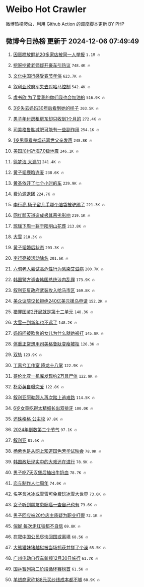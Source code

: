 # Weibo Hot Crawler 



微博热榜爬虫，利用 Github Action 的调度脚本更新 BY PHP 


## 微博今日热榜 更新于 2024-12-06 07:49:49 
1. [因蛋糕放鲜花20多家店被同一人举报](https://s.weibo.com/weibo?q=%23%E5%9B%A0%E8%9B%8B%E7%B3%95%E6%94%BE%E9%B2%9C%E8%8A%B120%E5%A4%9A%E5%AE%B6%E5%BA%97%E8%A2%AB%E5%90%8C%E4%B8%80%E4%BA%BA%E4%B8%BE%E6%8A%A5%23&t=31&band_rank=1&Refer=top) `1.1M 🔥` 

1. [挖呀挖黄老师疑开豪车引热议](https://s.weibo.com/weibo?q=%23%E6%8C%96%E5%91%80%E6%8C%96%E9%BB%84%E8%80%81%E5%B8%88%E7%96%91%E5%BC%80%E8%B1%AA%E8%BD%A6%E5%BC%95%E7%83%AD%E8%AE%AE%23&t=31&band_rank=2&Refer=top) `748.4K 🔥` 

1. [文化中国行感受春节年俗](https://s.weibo.com/weibo?q=%23%E6%96%87%E5%8C%96%E4%B8%AD%E5%9B%BD%E8%A1%8C%E6%84%9F%E5%8F%97%E6%98%A5%E8%8A%82%E5%B9%B4%E4%BF%97%23&t=31&band_rank=3&Refer=top) `623.7K 🔥` 

1. [叙利亚政府军失去对哈马控制](https://s.weibo.com/weibo?q=%23%E5%8F%99%E5%88%A9%E4%BA%9A%E6%94%BF%E5%BA%9C%E5%86%9B%E5%A4%B1%E5%8E%BB%E5%AF%B9%E5%93%88%E9%A9%AC%E6%8E%A7%E5%88%B6%23&t=31&band_rank=4&Refer=top) `542.4K 🔥` 

1. [虞书欣 为了爱我的你们我也会加油的](https://s.weibo.com/weibo?q=%E8%99%9E%E4%B9%A6%E6%AC%A3%20%E4%B8%BA%E4%BA%86%E7%88%B1%E6%88%91%E7%9A%84%E4%BD%A0%E4%BB%AC%E6%88%91%E4%B9%9F%E4%BC%9A%E5%8A%A0%E6%B2%B9%E7%9A%84&t=31&band_rank=5&Refer=top) `516.9K 🔥` 

1. [3岁失去妈妈30年后看到她的样子](https://s.weibo.com/weibo?q=%233%E5%B2%81%E5%A4%B1%E5%8E%BB%E5%A6%88%E5%A6%8830%E5%B9%B4%E5%90%8E%E7%9C%8B%E5%88%B0%E5%A5%B9%E7%9A%84%E6%A0%B7%E5%AD%90%23&t=31&band_rank=6&Refer=top) `303.5K 🔥` 

1. [男子年付房租房东却只收到1个月的](https://s.weibo.com/weibo?q=%23%E7%94%B7%E5%AD%90%E5%B9%B4%E4%BB%98%E6%88%BF%E7%A7%9F%E6%88%BF%E4%B8%9C%E5%8D%B4%E5%8F%AA%E6%94%B6%E5%88%B01%E4%B8%AA%E6%9C%88%E7%9A%84%23&t=31&band_rank=7&Refer=top) `272.4K 🔥` 

1. [司美格鲁肽减肥可能有一些副作用](https://s.weibo.com/weibo?q=%23%E5%8F%B8%E7%BE%8E%E6%A0%BC%E9%B2%81%E8%82%BD%E5%87%8F%E8%82%A5%E5%8F%AF%E8%83%BD%E6%9C%89%E4%B8%80%E4%BA%9B%E5%89%AF%E4%BD%9C%E7%94%A8%23&t=31&band_rank=8&Refer=top) `254.1K 🔥` 

1. [1岁男童看完烟花离世父亲发声](https://s.weibo.com/weibo?q=%231%E5%B2%81%E7%94%B7%E7%AB%A5%E7%9C%8B%E5%AE%8C%E7%83%9F%E8%8A%B1%E7%A6%BB%E4%B8%96%E7%88%B6%E4%BA%B2%E5%8F%91%E5%A3%B0%23&t=31&band_rank=9&Refer=top) `248.8K 🔥` 

1. [美国加州近海7.0级地震](https://s.weibo.com/weibo?q=%23%E7%BE%8E%E5%9B%BD%E5%8A%A0%E5%B7%9E%E8%BF%91%E6%B5%B77.0%E7%BA%A7%E5%9C%B0%E9%9C%87%23&t=31&band_rank=10&Refer=top) `246.1K 🔥` 

1. [徐梦洁 大漏勺](https://s.weibo.com/weibo?q=%E5%BE%90%E6%A2%A6%E6%B4%81%20%E5%A4%A7%E6%BC%8F%E5%8B%BA&t=31&band_rank=11&Refer=top) `241.4K 🔥` 

1. [黄子韬鹿晗连麦](https://s.weibo.com/weibo?q=%23%E9%BB%84%E5%AD%90%E9%9F%AC%E9%B9%BF%E6%99%97%E8%BF%9E%E9%BA%A6%23&t=31&band_rank=12&Refer=top) `238.6K 🔥` 

1. [黄圣依开了七个小时的车](https://s.weibo.com/weibo?q=%23%E9%BB%84%E5%9C%A3%E4%BE%9D%E5%BC%80%E4%BA%86%E4%B8%83%E4%B8%AA%E5%B0%8F%E6%97%B6%E7%9A%84%E8%BD%A6%23&t=31&band_rank=13&Refer=top) `229.9K 🔥` 

1. [费沁源退团](https://s.weibo.com/weibo?q=%23%E8%B4%B9%E6%B2%81%E6%BA%90%E9%80%80%E5%9B%A2%23&t=31&band_rank=14&Refer=top) `224.7K 🔥` 

1. [李行亮 杨子留几手哪个脑袋被驴踢了](https://s.weibo.com/weibo?q=%E6%9D%8E%E8%A1%8C%E4%BA%AE%20%E6%9D%A8%E5%AD%90%E7%95%99%E5%87%A0%E6%89%8B%E5%93%AA%E4%B8%AA%E8%84%91%E8%A2%8B%E8%A2%AB%E9%A9%B4%E8%B8%A2%E4%BA%86&t=31&band_rank=15&Refer=top) `221.3K 🔥` 

1. [网红祁天道造成极其恶劣影响](https://s.weibo.com/weibo?q=%23%E7%BD%91%E7%BA%A2%E7%A5%81%E5%A4%A9%E9%81%93%E9%80%A0%E6%88%90%E6%9E%81%E5%85%B6%E6%81%B6%E5%8A%A3%E5%BD%B1%E5%93%8D%23&t=31&band_rank=16&Refer=top) `219.1K 🔥` 

1. [琼瑶下周一将于阳明山花葬](https://s.weibo.com/weibo?q=%23%E7%90%BC%E7%91%B6%E4%B8%8B%E5%91%A8%E4%B8%80%E5%B0%86%E4%BA%8E%E9%98%B3%E6%98%8E%E5%B1%B1%E8%8A%B1%E8%91%AC%23&t=31&band_rank=17&Refer=top) `213.8K 🔥` 

1. [大雪](https://s.weibo.com/weibo?q=%E5%A4%A7%E9%9B%AA&t=31&band_rank=18&Refer=top) `210.3K 🔥` 

1. [黄子韬婚后状态](https://s.weibo.com/weibo?q=%23%E9%BB%84%E5%AD%90%E9%9F%AC%E5%A9%9A%E5%90%8E%E7%8A%B6%E6%80%81%23&t=31&band_rank=19&Refer=top) `203.3K 🔥` 

1. [李行亮被活动除名](https://s.weibo.com/weibo?q=%23%E6%9D%8E%E8%A1%8C%E4%BA%AE%E8%A2%AB%E6%B4%BB%E5%8A%A8%E9%99%A4%E5%90%8D%23&t=31&band_rank=20&Refer=top) `201.6K 🔥` 

1. [六旬老人尝试高危性行为感染艾滋病](https://s.weibo.com/weibo?q=%23%E5%85%AD%E6%97%AC%E8%80%81%E4%BA%BA%E5%B0%9D%E8%AF%95%E9%AB%98%E5%8D%B1%E6%80%A7%E8%A1%8C%E4%B8%BA%E6%84%9F%E6%9F%93%E8%89%BE%E6%BB%8B%E7%97%85%23&t=31&band_rank=21&Refer=top) `200.7K 🔥` 

1. [韩国警方调查韩国总统涉内乱罪](https://s.weibo.com/weibo?q=%23%E9%9F%A9%E5%9B%BD%E8%AD%A6%E6%96%B9%E8%B0%83%E6%9F%A5%E9%9F%A9%E5%9B%BD%E6%80%BB%E7%BB%9F%E6%B6%89%E5%86%85%E4%B9%B1%E7%BD%AA%23&t=31&band_rank=22&Refer=top) `173.9K 🔥` 

1. [叙利亚反政府武装攻入哈马市区](https://s.weibo.com/weibo?q=%23%E5%8F%99%E5%88%A9%E4%BA%9A%E5%8F%8D%E6%94%BF%E5%BA%9C%E6%AD%A6%E8%A3%85%E6%94%BB%E5%85%A5%E5%93%88%E9%A9%AC%E5%B8%82%E5%8C%BA%23&t=31&band_rank=23&Refer=top) `169.8K 🔥` 

1. [美众议院议长拒绝240亿美元援乌申请](https://s.weibo.com/weibo?q=%23%E7%BE%8E%E4%BC%97%E8%AE%AE%E9%99%A2%E8%AE%AE%E9%95%BF%E6%8B%92%E7%BB%9D240%E4%BA%BF%E7%BE%8E%E5%85%83%E6%8F%B4%E4%B9%8C%E7%94%B3%E8%AF%B7%23&t=31&band_rank=24&Refer=top) `152.2K 🔥` 

1. [猎罪图鉴2开局就是第十二单元](https://s.weibo.com/weibo?q=%E7%8C%8E%E7%BD%AA%E5%9B%BE%E9%89%B42%E5%BC%80%E5%B1%80%E5%B0%B1%E6%98%AF%E7%AC%AC%E5%8D%81%E4%BA%8C%E5%8D%95%E5%85%83&t=31&band_rank=25&Refer=top) `148.3K 🔥` 

1. [大雪一到新年也不远了](https://s.weibo.com/weibo?q=%23%E5%A4%A7%E9%9B%AA%E4%B8%80%E5%88%B0%E6%96%B0%E5%B9%B4%E4%B9%9F%E4%B8%8D%E8%BF%9C%E4%BA%86%23&t=31&band_rank=26&Refer=top) `148.2K 🔥` 

1. [妈妈问被欺负的女儿为什么就她被打](https://s.weibo.com/weibo?q=%23%E5%A6%88%E5%A6%88%E9%97%AE%E8%A2%AB%E6%AC%BA%E8%B4%9F%E7%9A%84%E5%A5%B3%E5%84%BF%E4%B8%BA%E4%BB%80%E4%B9%88%E5%B0%B1%E5%A5%B9%E8%A2%AB%E6%89%93%23&t=31&band_rank=27&Refer=top) `145.8K 🔥` 

1. [体重正常想用司美格鲁肽变瘦被拒](https://s.weibo.com/weibo?q=%23%E4%BD%93%E9%87%8D%E6%AD%A3%E5%B8%B8%E6%83%B3%E7%94%A8%E5%8F%B8%E7%BE%8E%E6%A0%BC%E9%B2%81%E8%82%BD%E5%8F%98%E7%98%A6%E8%A2%AB%E6%8B%92%23&t=31&band_rank=28&Refer=top) `126.3K 🔥` 

1. [双轨](https://s.weibo.com/weibo?q=%E5%8F%8C%E8%BD%A8&t=31&band_rank=29&Refer=top) `123.9K 🔥` 

1. [丁禹兮工作室 降龙十八掌](https://s.weibo.com/weibo?q=%E4%B8%81%E7%A6%B9%E5%85%AE%E5%B7%A5%E4%BD%9C%E5%AE%A4%20%E9%99%8D%E9%BE%99%E5%8D%81%E5%85%AB%E6%8E%8C&t=31&band_rank=30&Refer=top) `122.9K 🔥` 

1. [哥伦比亚一机库发现约2万具尸体](https://s.weibo.com/weibo?q=%23%E5%93%A5%E4%BC%A6%E6%AF%94%E4%BA%9A%E4%B8%80%E6%9C%BA%E5%BA%93%E5%8F%91%E7%8E%B0%E7%BA%A62%E4%B8%87%E5%85%B7%E5%B0%B8%E4%BD%93%23&t=31&band_rank=31&Refer=top) `122.9K 🔥` 

1. [朴彩英自曝恋爱](https://s.weibo.com/weibo?q=%23%E6%9C%B4%E5%BD%A9%E8%8B%B1%E8%87%AA%E6%9B%9D%E6%81%8B%E7%88%B1%23&t=31&band_rank=32&Refer=top) `122.8K 🔥` 

1. [叙利亚阿勒颇人再次踏上逃难路](https://s.weibo.com/weibo?q=%23%E5%8F%99%E5%88%A9%E4%BA%9A%E9%98%BF%E5%8B%92%E9%A2%87%E4%BA%BA%E5%86%8D%E6%AC%A1%E8%B8%8F%E4%B8%8A%E9%80%83%E9%9A%BE%E8%B7%AF%23&t=31&band_rank=33&Refer=top) `114.5K 🔥` 

1. [6岁女童吃得太精细长出双排牙](https://s.weibo.com/weibo?q=%236%E5%B2%81%E5%A5%B3%E7%AB%A5%E5%90%83%E5%BE%97%E5%A4%AA%E7%B2%BE%E7%BB%86%E9%95%BF%E5%87%BA%E5%8F%8C%E6%8E%92%E7%89%99%23&t=31&band_rank=34&Refer=top) `100.0K 🔥` 

1. [还珠格格 公主坟](https://s.weibo.com/weibo?q=%E8%BF%98%E7%8F%A0%E6%A0%BC%E6%A0%BC%20%E5%85%AC%E4%B8%BB%E5%9D%9F&t=31&band_rank=35&Refer=top) `97.8K 🔥` 

1. [2024年倒数第二个节气](https://s.weibo.com/weibo?q=%232024%E5%B9%B4%E5%80%92%E6%95%B0%E7%AC%AC%E4%BA%8C%E4%B8%AA%E8%8A%82%E6%B0%94%23&t=31&band_rank=36&Refer=top) `97.1K 🔥` 

1. [叙利亚](https://s.weibo.com/weibo?q=%E5%8F%99%E5%88%A9%E4%BA%9A&t=31&band_rank=37&Refer=top) `81.6K 🔥` 

1. [杨紫也是从网上知道国色芳华试映会](https://s.weibo.com/weibo?q=%23%E6%9D%A8%E7%B4%AB%E4%B9%9F%E6%98%AF%E4%BB%8E%E7%BD%91%E4%B8%8A%E7%9F%A5%E9%81%93%E5%9B%BD%E8%89%B2%E8%8A%B3%E5%8D%8E%E8%AF%95%E6%98%A0%E4%BC%9A%23&t=31&band_rank=38&Refer=top) `78.9K 🔥` 

1. [韩国政坛现实中的大戏还在进行](https://s.weibo.com/weibo?q=%23%E9%9F%A9%E5%9B%BD%E6%94%BF%E5%9D%9B%E7%8E%B0%E5%AE%9E%E4%B8%AD%E7%9A%84%E5%A4%A7%E6%88%8F%E8%BF%98%E5%9C%A8%E8%BF%9B%E8%A1%8C%23&t=31&band_rank=39&Refer=top) `78.9K 🔥` 

1. [男子吃7天汉堡后抽出牛奶血](https://s.weibo.com/weibo?q=%23%E7%94%B7%E5%AD%90%E5%90%837%E5%A4%A9%E6%B1%89%E5%A0%A1%E5%90%8E%E6%8A%BD%E5%87%BA%E7%89%9B%E5%A5%B6%E8%A1%80%23&t=31&band_rank=40&Refer=top) `78.7K 🔥` 

1. [恋与制作人七周年](https://s.weibo.com/weibo?q=%23%E6%81%8B%E4%B8%8E%E5%88%B6%E4%BD%9C%E4%BA%BA%E4%B8%83%E5%91%A8%E5%B9%B4%23&t=31&band_rank=41&Refer=top) `74.0K 🔥` 

1. [名字含冰冰或雪雪可免费玩冰雪大世界](https://s.weibo.com/weibo?q=%23%E5%90%8D%E5%AD%97%E5%90%AB%E5%86%B0%E5%86%B0%E6%88%96%E9%9B%AA%E9%9B%AA%E5%8F%AF%E5%85%8D%E8%B4%B9%E7%8E%A9%E5%86%B0%E9%9B%AA%E5%A4%A7%E4%B8%96%E7%95%8C%23&t=31&band_rank=42&Refer=top) `73.6K 🔥` 

1. [女子听到朋友患肠癌一查自己也有](https://s.weibo.com/weibo?q=%23%E5%A5%B3%E5%AD%90%E5%90%AC%E5%88%B0%E6%9C%8B%E5%8F%8B%E6%82%A3%E8%82%A0%E7%99%8C%E4%B8%80%E6%9F%A5%E8%87%AA%E5%B7%B1%E4%B9%9F%E6%9C%89%23&t=31&band_rank=43&Refer=top) `73.6K 🔥` 

1. [男子回应被20位店主质疑为职业打假](https://s.weibo.com/weibo?q=%23%E7%94%B7%E5%AD%90%E5%9B%9E%E5%BA%94%E8%A2%AB20%E4%BD%8D%E5%BA%97%E4%B8%BB%E8%B4%A8%E7%96%91%E4%B8%BA%E8%81%8C%E4%B8%9A%E6%89%93%E5%81%87%23&t=31&band_rank=44&Refer=top) `72.1K 🔥` 

1. [倪妮 每次走红毯都不自信](https://s.weibo.com/weibo?q=%E5%80%AA%E5%A6%AE%20%E6%AF%8F%E6%AC%A1%E8%B5%B0%E7%BA%A2%E6%AF%AF%E9%83%BD%E4%B8%8D%E8%87%AA%E4%BF%A1&t=31&band_rank=45&Refer=top) `69.8K 🔥` 

1. [在叙中国公民尽快回国或离境](https://s.weibo.com/weibo?q=%23%E5%9C%A8%E5%8F%99%E4%B8%AD%E5%9B%BD%E5%85%AC%E6%B0%91%E5%B0%BD%E5%BF%AB%E5%9B%9E%E5%9B%BD%E6%88%96%E7%A6%BB%E5%A2%83%23&t=31&band_rank=46&Refer=top) `68.5K 🔥` 

1. [大熊猫妹猪越狱被当场抓获并搓了个澡](https://s.weibo.com/weibo?q=%E5%A4%A7%E7%86%8A%E7%8C%AB%E5%A6%B9%E7%8C%AA%E8%B6%8A%E7%8B%B1%E8%A2%AB%E5%BD%93%E5%9C%BA%E6%8A%93%E8%8E%B7%E5%B9%B6%E6%90%93%E4%BA%86%E4%B8%AA%E6%BE%A1&t=31&band_rank=47&Refer=top) `65.5K 🔥` 

1. [广州电动自行车新规12月30日施行](https://s.weibo.com/weibo?q=%23%E5%B9%BF%E5%B7%9E%E7%94%B5%E5%8A%A8%E8%87%AA%E8%A1%8C%E8%BD%A6%E6%96%B0%E8%A7%8412%E6%9C%8830%E6%97%A5%E6%96%BD%E8%A1%8C%23&t=31&band_rank=48&Refer=top) `61.7K 🔥` 

1. [国乒暂列第二阶段循环赛榜首](https://s.weibo.com/weibo?q=%23%E5%9B%BD%E4%B9%92%E6%9A%82%E5%88%97%E7%AC%AC%E4%BA%8C%E9%98%B6%E6%AE%B5%E5%BE%AA%E7%8E%AF%E8%B5%9B%E6%A6%9C%E9%A6%96%23&t=31&band_rank=49&Refer=top) `61.5K 🔥` 

1. [羊绒商家称188元买纱线成本都不够](https://s.weibo.com/weibo?q=%23%E7%BE%8A%E7%BB%92%E5%95%86%E5%AE%B6%E7%A7%B0188%E5%85%83%E4%B9%B0%E7%BA%B1%E7%BA%BF%E6%88%90%E6%9C%AC%E9%83%BD%E4%B8%8D%E5%A4%9F%23&t=31&band_rank=50&Refer=top) `60.9K 🔥` 

